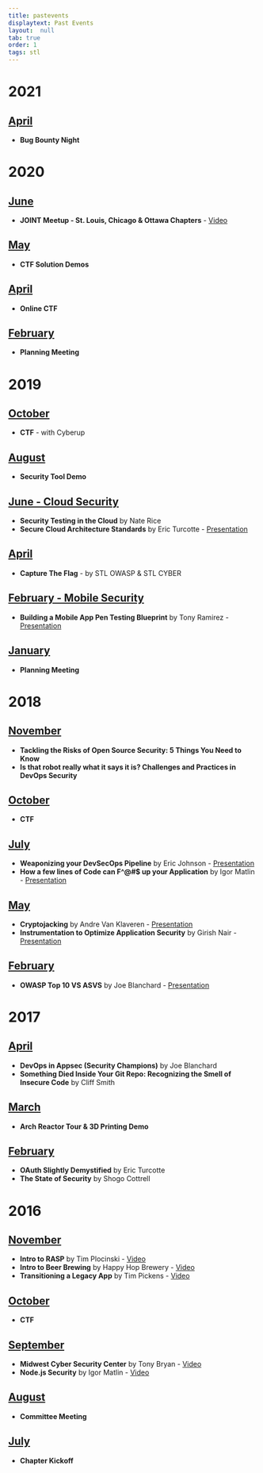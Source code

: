 ```yaml
---
title: pastevents
displaytext: Past Events
layout:  null
tab: true
order: 1
tags: stl
---
```


# 2021

## [April](https://www.meetup.com/OWASP-STL/events/277429290/)

- **Bug Bounty Night**

# 2020

## [June](https://www.meetup.com/OWASP-STL/events/271186555/)

- **JOINT Meetup - St. Louis, Chicago & Ottawa Chapters** - [Video](https://www.youtube.com/watch?v=6LV_41I0cFs)

## [May](https://www.meetup.com/OWASP-STL/events/270534730/)

- **CTF Solution Demos**

## [April](https://www.meetup.com/OWASP-STL/events/268671040/)

- **Online CTF**

## [February](https://www.meetup.com/OWASP-STL/events/268423915/)

- **Planning Meeting**

# 2019

## [October](https://www.meetup.com/OWASP-STL/events/257883751/)

- **CTF** - with Cyberup

## [August](https://www.meetup.com/OWASP-STL/events/257883738/)

- **Security Tool Demo**

## [June - Cloud Security](https://www.meetup.com/OWASP-STL/events/257883724/)

- **Security Testing in the Cloud** by Nate Rice
- **Secure Cloud Architecture Standards** by Eric Turcotte - 
    [Presentation](https://drive.google.com/open?id=1I9knllPUaWuE23a9entj4FSPwe2mZqIF)

## [April](https://www.meetup.com/OWASP-STL/events/257883700/)

- **Capture The Flag** - by STL OWASP & STL CYBER

## [February - Mobile Security](https://www.meetup.com/OWASP-STL/events/257883670/)

- **Building a Mobile App Pen Testing Blueprint** by Tony Ramirez - 
    [Presentation](https://www.owasp.org/images/4/45/Building_a_Mobile_App_Pen_Testing_Blueprint.pdf)

## [January](https://www.meetup.com/OWASP-STL/events/257764939/)

- **Planning Meeting**

# 2018

## [November](https://www.meetup.com/OWASP-STL/events/255492889/)

- **Tackling the Risks of Open Source Security: 5 Things You Need to Know**
- **Is that robot really what it says it is? Challenges and Practices in DevOps Security**

## [October](https://www.meetup.com/OWASP-STL/events/255402717/)

- **CTF**

## [July](https://www.meetup.com/OWASP-STL/events/248109016/)

- **Weaponizing your DevSecOps Pipeline** by Eric Johnson - 
    [Presentation](https://www.slideshare.net/pumasecurity/weaponizing-the-devsecops-toolchain)
- **How a few lines of Code can F^@\#$ up your Application** by Igor Matlin - 
    [Presentation](http://owasp-stl.org/decks/2018_07-12-OWASP-STL-Checkmarx-A%20few%20lines%20of%20code-Final.pdf)

## [May](https://www.meetup.com/OWASP-STL/events/248108989/)

- **Cryptojacking** by Andre Van Klaveren - 
    [Presentation](http://owasp-stl.org/decks/Cryptojacking_OWASP_STL_051718.pdf)
- **Instrumentation to Optimize Application Security** by Girish Nair - 
    [Presentation](http://owasp-stl.org/decks/OWASP_Instrumentation_051718.pdf)

## [February](https://www.meetup.com/OWASP-STL/events/247283919/)

- **OWASP Top 10 VS ASVS** by Joe Blanchard - [Presentation](http://owasp-stl.org/decks/Top10vsASVS.pdf)

# 2017

## [April](https://www.meetup.com/OWASP-STL/events/237883846/)

- **DevOps in Appsec (Security Champions)** by Joe Blanchard
- **Something Died Inside Your Git Repo: Recognizing the Smell of Insecure Code** by Cliff Smith

## [March](https://www.meetup.com/OWASP-STL/events/237883484/)

- **Arch Reactor Tour & 3D Printing Demo**

## [February](https://www.meetup.com/OWASP-STL/events/237067772/)

- **OAuth Slightly Demystified** by Eric Turcotte
- **The State of Security** by Shogo Cottrell

# 2016

## [November](https://www.meetup.com/OWASP-STL/events/234253708/)

- **Intro to RASP** by Tim Plocinski - [Video](https://vimeo.com/191533242)
- **Intro to Beer Brewing** by Happy Hop Brewery - [Video](https://vimeo.com/191533340)
- **Transitioning a Legacy App** by Tim Pickens - [Video](https://vimeo.com/191533454)

## [October](https://www.meetup.com/OWASP-STL/events/234153145/)

- **CTF**

## [September](https://www.meetup.com/OWASP-STL/events/234153084/)

- **Midwest Cyber Security Center** by Tony Bryan - [Video](https://vimeo.com/183940293)
- **Node.js Security** by Igor Matlin - [Video](https://vimeo.com/183940384)

## [August](https://www.meetup.com/OWASP-STL/events/232875411/)

- **Committee Meeting**

## [July](https://www.meetup.com/OWASP-STL/events/232218893/)

- **Chapter Kickoff**
